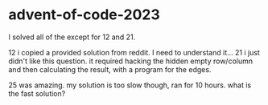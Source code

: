 # advent-of-code-2023

I solved all of the except for 12 and 21.

12 i copied a provided solution from reddit.  I need to understand it...
21 i just didn't like this question. it required hacking the hidden empty row/column and then calculating
   the result, with a program for the edges.  

25 was amazing.  my solution is too slow though, ran for 10 hours. what is the fast solution?
